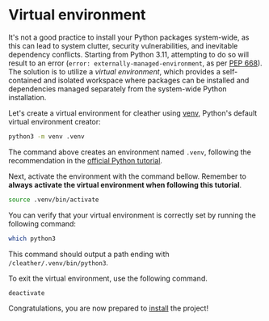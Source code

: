 # Virtual environment

It's not a good practice to install your Python packages system-wide, as this can lead to system clutter, security vulnerabilities, and inevitable dependency conflicts.
Starting from Python 3.11, attempting to do so will result to an error (`error: externally-managed-environment`, as per [PEP 668](https://peps.python.org/pep-0668/)).
The solution is to utilize a *virtual environment*, which provides a self-contained and isolated workspace where packages can be installed and dependencies managed separately from the system-wide Python installation.

Let's create a virtual environment for cleather using [venv](https://docs.python.org/3/library/venv.html), Python's default virtual environment creator:

```sh
python3 -m venv .venv
```

The command above creates an environment named `.venv`, following the recommendation in the [official Python tutorial](https://docs.python.org/3/tutorial/venv.html?highlight=prevents+clashing#creating-virtual-environments).

Next, activate the environment with the command bellow.
Remember to **always activate the virtual environment when following this tutorial**.

```sh
source .venv/bin/activate
```

You can verify that your virtual environment is correctly set by running the following command:

```sh
which python3
```

This command should output a path ending with `/cleather/.venv/bin/python3`.

To exit the virtual environment, use the following command.

```sh
deactivate
```

Congratulations, you are now prepared to [install](installation.md) the project!
